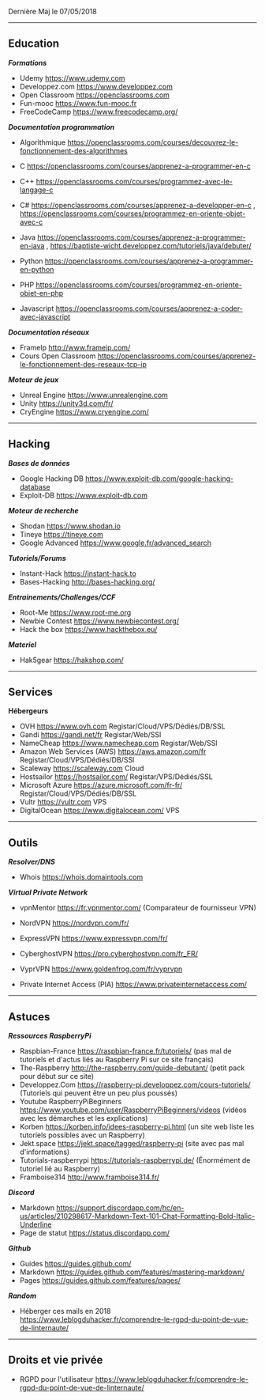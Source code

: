 Dernière Maj le 07/05/2018

---------------------------------------------------------------------------------------------------------

## Education

__*Formations*__
- Udemy https://www.udemy.com
- Developpez.com https://www.developpez.com
- Open Classroom https://openclassrooms.com
- Fun-mooc https://www.fun-mooc.fr
- FreeCodeCamp https://www.freecodecamp.org/

__*Documentation programmation*__

- Algorithmique https://openclassrooms.com/courses/decouvrez-le-fonctionnement-des-algorithmes

- C https://openclassrooms.com/courses/apprenez-a-programmer-en-c
- C++ https://openclassrooms.com/courses/programmez-avec-le-langage-c
- C# https://openclassrooms.com/courses/apprenez-a-developper-en-c , https://openclassrooms.com/courses/programmez-en-oriente-objet-avec-c
- Java https://openclassrooms.com/courses/apprenez-a-programmer-en-java , https://baptiste-wicht.developpez.com/tutoriels/java/debuter/
- Python https://openclassrooms.com/courses/apprenez-a-programmer-en-python
- PHP https://openclassrooms.com/courses/programmez-en-oriente-objet-en-php
- Javascript https://openclassrooms.com/courses/apprenez-a-coder-avec-javascript

__*Documentation réseaux*__
- FrameIp http://www.frameip.com/
- Cours Open Classroom https://openclassrooms.com/courses/apprenez-le-fonctionnement-des-reseaux-tcp-ip

__*Moteur de jeux*__
- Unreal Engine https://www.unrealengine.com
- Unity https://unity3d.com/fr/
- CryEngine https://www.cryengine.com/

---------------------------------------------------------------------------------------------------------

## Hacking

__*Bases de données*__ 
- Google Hacking DB https://www.exploit-db.com/google-hacking-database
- Exploit-DB https://www.exploit-db.com

__*Moteur de recherche*__
- Shodan https://www.shodan.io
- Tineye https://tineye.com
- Google Advanced https://www.google.fr/advanced_search

__*Tutoriels/Forums*__
- Instant-Hack https://instant-hack.to
- Bases-Hacking http://bases-hacking.org/

__*Entrainements/Challenges/CCF*__
- Root-Me https://www.root-me.org
- Newbie Contest https://www.newbiecontest.org/
- Hack the box https://www.hackthebox.eu/

__*Materiel*__
- Hak5gear https://hakshop.com/

---------------------------------------------------------------------------------------------------------

## Services

__**Hébergeurs**__

- OVH https://www.ovh.com Registar/Cloud/VPS/Dédiés/DB/SSL
- Gandi https://gandi.net/fr Registar/Web/SSl
- NameCheap https://www.namecheap.com Registar/Web/SSl
- Amazon Web Services (AWS) https://aws.amazon.com/fr Registar/Cloud/VPS/Dédiés/DB/SSl
- Scaleway https://scaleway.com Cloud
- Hostsailor https://hostsailor.com/ Registar/VPS/Dédiés/SSL
- Microsoft Azure https://azure.microsoft.com/fr-fr/ Registar/Cloud/VPS/Dédiés/DB/SSL
- Vultr https://vultr.com VPS
- DigitalOcean https://www.digitalocean.com/ VPS

---------------------------------------------------------------------------------------------------------

## Outils

__*Resolver/DNS*__
- Whois https://whois.domaintools.com

__*Virtual Private Network*__

- vpnMentor https://fr.vpnmentor.com/ (Comparateur de fournisseur VPN)

- NordVPN https://nordvpn.com/fr/
- ExpressVPN https://www.expressvpn.com/fr/
- CyberghostVPN https://pro.cyberghostvpn.com/fr_FR/
- VyprVPN https://www.goldenfrog.com/fr/vyprvpn
- Private Internet Access (PIA) https://www.privateinternetaccess.com/

---------------------------------------------------------------------------------------------------------

## Astuces

__*Ressources RaspberryPi*__
- Raspbian-France https://raspbian-france.fr/tutoriels/ (pas mal de tutoriels et d'actus liés au Raspberry Pi sur ce site français)
- The-Raspberry http://the-raspberry.com/guide-debutant/ (petit pack pour début sur ce site)
- Developpez.Com https://raspberry-pi.developpez.com/cours-tutoriels/ (Tutoriels qui peuvent être un peu plus poussés)
- Youtube RaspberryPiBeginners https://www.youtube.com/user/RaspberryPiBeginners/videos (vidéos avec les démarches et les explications)
- Korben https://korben.info/idees-raspberry-pi.html (un site web liste les tutoriels possibles avec un Raspberry)
- Jekt.space https://jekt.space/tagged/raspberry-pi (site avec pas mal d'informations)
- Tutorials-raspberrypi https://tutorials-raspberrypi.de/ (Énormément de tutoriel lié au Raspberry)
- Framboise314 http://www.framboise314.fr/

__*Discord*__
- Markdown https://support.discordapp.com/hc/en-us/articles/210298617-Markdown-Text-101-Chat-Formatting-Bold-Italic-Underline
- Page de statut https://status.discordapp.com/

__*Github*__
- Guides https://guides.github.com/
- Markdown https://guides.github.com/features/mastering-markdown/
- Pages https://guides.github.com/features/pages/

__*Random*__
- Héberger ces mails en 2018 https://www.leblogduhacker.fr/comprendre-le-rgpd-du-point-de-vue-de-linternaute/

---------------------------------------------------------------------------------------------------------

## Droits et vie privée

- RGPD pour l'utilisateur https://www.leblogduhacker.fr/comprendre-le-rgpd-du-point-de-vue-de-linternaute/

